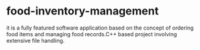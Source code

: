 # food-inventory-management
it is a fully featured software application based on the concept of ordering food items and managing food records.C++ based project involving extensive file handling.
